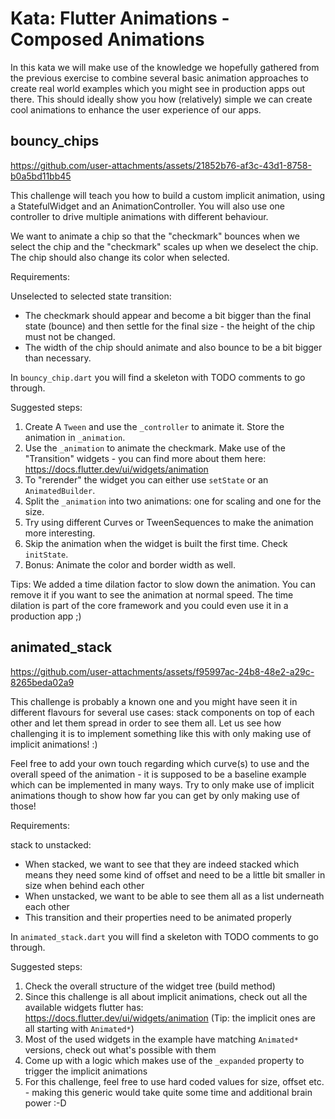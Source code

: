 # Kata: Flutter Animations - Composed Animations

In this kata we will make use of the knowledge we hopefully gathered from the previous exercise to combine several basic animation approaches to create real world examples which you might see in production apps out there. This should ideally show you how (relatively) simple we can create cool animations to enhance the user experience of our apps.

## bouncy_chips

https://github.com/user-attachments/assets/21852b76-af3c-43d1-8758-b0a5bd11bb45

This challenge will teach you how to build a custom implicit animation, using a StatefulWidget and an AnimationController. You will also use one controller to drive multiple animations with different behaviour.

We want to animate a chip so that the "checkmark" bounces when we select the chip and the "checkmark" scales up when we deselect the chip. The chip should also change its color when selected.

Requirements:

Unselected to selected state transition:

- The checkmark should appear and become a bit bigger than the final state (bounce) and then settle for the final size - the height of the chip must not be changed.
- The width of the chip should animate and also bounce to be a bit bigger than necessary.

In `bouncy_chip.dart` you will find a skeleton with TODO comments to go through.

Suggested steps:

1. Create A `Tween` and use the `_controller` to animate it. Store the animation in `_animation`.
2. Use the `_animation` to animate the checkmark. Make use of the "Transition" widgets - you can find more about them here: https://docs.flutter.dev/ui/widgets/animation
3. To "rerender" the widget you can either use `setState` or an `AnimatedBuilder`.
4. Split the `_animation` into two animations: one for scaling and one for the size.
5. Try using different Curves or TweenSequences to make the animation more interesting.
6. Skip the animation when the widget is built the first time. Check `initState`.
7. Bonus: Animate the color and border width as well.

Tips:
We added a time dilation factor to slow down the animation. You can remove it if you want to see the animation at normal speed. The time dilation is part of the core framework and you could even use it in a production app ;)

## animated_stack

https://github.com/user-attachments/assets/f95997ac-24b8-48e2-a29c-8265beda02a9

This challenge is probably a known one and you might have seen it in different flavours for several use cases: stack components on top of each other and let them spread in order to see them all. Let us see how challenging it is to implement something like this with only making use of implicit animations! :)

Feel free to add your own touch regarding which curve(s) to use and the overall speed of the animation - it is supposed to be a baseline example which can be implemented in many ways. Try to only make use of implicit animations though to show how far you can get by only making use of those!

Requirements:

stack to unstacked:

- When stacked, we want to see that they are indeed stacked which means they need some kind of offset and need to be a little bit smaller in size when behind each other
- When unstacked, we want to be able to see them all as a list underneath each other
- This transition and their properties need to be animated properly

In `animated_stack.dart` you will find a skeleton with TODO comments to go through.

Suggested steps:

1. Check the overall structure of the widget tree (build method)
2. Since this challenge is all about implicit animations, check out all the available widgets flutter has: https://docs.flutter.dev/ui/widgets/animation (Tip: the implicit ones are all starting with `Animated*`)
3. Most of the used widgets in the example have matching `Animated*` versions, check out what's possible with them
4. Come up with a logic which makes use of the `_expanded` property to trigger the implicit animations
5. For this challenge, feel free to use hard coded values for size, offset etc. - making this generic would take quite some time and additional brain power :-D
